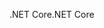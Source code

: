 <span data-ttu-id="4352c-101">.NET Core</span><span class="sxs-lookup"><span data-stu-id="4352c-101">.NET Core</span></span>